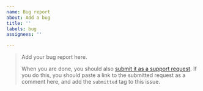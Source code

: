```yaml
---
name: Bug report
about: Add a bug
title: ''
labels: bug
assignees: ''

---
```


> Add your bug report here.
> 
> When you are done, you should also [submit it as a support request](https://support.dualthegame.com/hc/en-us/requests/new]).
> If you do this, you should paste a link to the submitted request as a comment here, and add the `submitted` tag to this issue.
